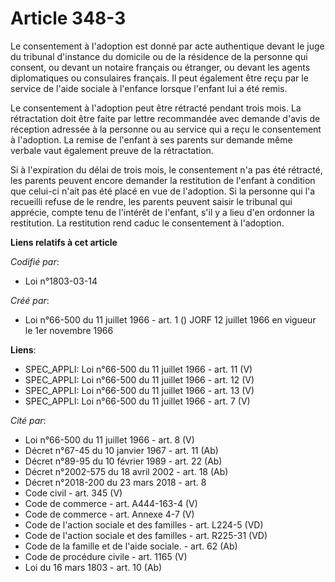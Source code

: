 # Article 348-3

Le consentement à l'adoption est donné par acte authentique devant le juge du tribunal d'instance du domicile ou de la
résidence de la personne qui consent, ou devant un notaire français ou étranger, ou devant les agents diplomatiques ou
consulaires français. Il peut également être reçu par le service de l'aide sociale à l'enfance lorsque l'enfant lui a été
remis.

Le consentement à l'adoption peut être rétracté pendant trois mois. La rétractation doit être faite par lettre recommandée
avec demande d'avis de réception adressée à la personne ou au service qui a reçu le consentement à l'adoption. La remise de
l'enfant à ses parents sur demande même verbale vaut également preuve de la rétractation.

Si à l'expiration du délai de trois mois, le consentement n'a pas été rétracté, les parents peuvent encore demander la
restitution de l'enfant à condition que celui-ci n'ait pas été placé en vue de l'adoption. Si la personne qui l'a recueilli
refuse de le rendre, les parents peuvent saisir le tribunal qui apprécie, compte tenu de l'intérêt de l'enfant, s'il y a lieu
d'en ordonner la restitution. La restitution rend caduc le consentement à l'adoption.

**Liens relatifs à cet article**

_Codifié par_:

  - Loi n°1803-03-14

_Créé par_:

  - Loi n°66-500 du 11 juillet 1966 - art. 1 () JORF 12 juillet 1966 en vigueur le 1er novembre 1966

**Liens**:

  - SPEC_APPLI: Loi n°66-500 du 11 juillet 1966 - art. 11 (V)
  - SPEC_APPLI: Loi n°66-500 du 11 juillet 1966 - art. 12 (V)
  - SPEC_APPLI: Loi n°66-500 du 11 juillet 1966 - art. 13 (V)
  - SPEC_APPLI: Loi n°66-500 du 11 juillet 1966 - art. 7 (V)

_Cité par_:

  - Loi n°66-500 du 11 juillet 1966 - art. 8 (V)
  - Décret n°67-45 du 10 janvier 1967 - art. 11 (Ab)
  - Décret n°89-95 du 10 février 1989 - art. 22 (Ab)
  - Décret n°2002-575 du 18 avril 2002 - art. 18 (Ab)
  - Décret n°2018-200 du 23 mars 2018 - art. 8
  - Code civil - art. 345 (V)
  - Code de commerce - art. A444-163-4 (V)
  - Code de commerce - art. Annexe 4-7 (V)
  - Code de l'action sociale et des familles - art. L224-5 (VD)
  - Code de l'action sociale et des familles - art. R225-31 (VD)
  - Code de la famille et de l'aide sociale. - art. 62 (Ab)
  - Code de procédure civile - art. 1165 (V)
  - Loi du 16 mars 1803 - art. 10 (Ab)
